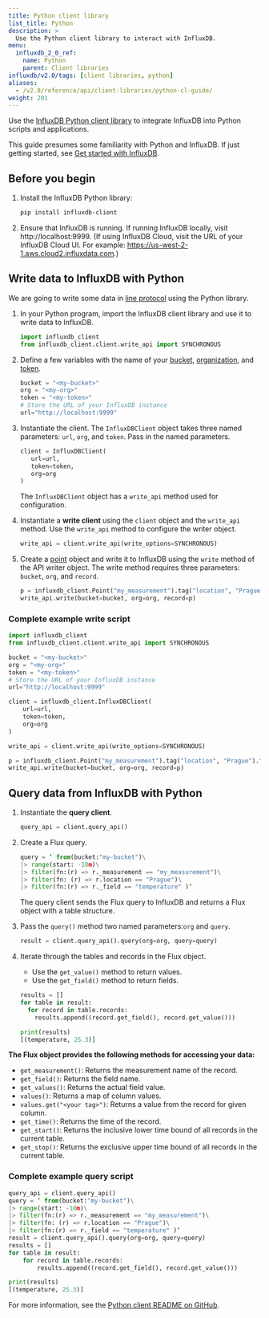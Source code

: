 ```yaml
---
title: Python client library
list_title: Python
description: >
  Use the Python client library to interact with InfluxDB.
menu:
  influxdb_2_0_ref:
    name: Python
    parent: Client libraries
influxdb/v2.0/tags: [client libraries, python]
aliases:
  - /v2.0/reference/api/client-libraries/python-cl-guide/
weight: 201
---
```


Use the [InfluxDB Python client library](https://github.com/influxdata/influxdb-client-python) to integrate InfluxDB into Python scripts and applications.

This guide presumes some familiarity with Python and InfluxDB.
If just getting started, see [Get started with InfluxDB](/influxdb/v2.0/get-started/).

## Before you begin

1. Install the InfluxDB Python library:

    ```sh
    pip install influxdb-client
    ```

2. Ensure that InfluxDB is running.
   If running InfluxDB locally, visit http://localhost:9999.
   (If using InfluxDB Cloud, visit the URL of your InfluxDB Cloud UI.
   For example: https://us-west-2-1.aws.cloud2.influxdata.com.)

## Write data to InfluxDB with Python

We are going to write some data in [line protocol](/influxdb/v2.0/reference/syntax/line-protocol/) using the Python library.

1. In your Python program, import the InfluxDB client library and use it to write data to InfluxDB.

   ```python
   import influxdb_client
   from influxdb_client.client.write_api import SYNCHRONOUS
   ```

2. Define a few variables with the name of your [bucket](/influxdb/v2.0/organizations/buckets/), [organization](/influxdb/v2.0/organizations/), and [token](/influxdb/v2.0/security/tokens/).

   ```python
   bucket = "<my-bucket>"
   org = "<my-org>"
   token = "<my-token>"
   # Store the URL of your InfluxDB instance
   url="http://localhost:9999"
   ```

3. Instantiate the client. The `InfluxDBClient` object takes three named parameters: `url`, `org`, and `token`. Pass in the named parameters.

   ```python
   client = InfluxDBClient(
      url=url,
      token=token,
      org=org
   )
   ```
    The `InfluxDBClient` object has a `write_api` method used for configuration.

4. Instantiate a **write client** using the `client` object and the `write_api` method. Use the `write_api` method to configure the writer object.

   ```python
   write_api = client.write_api(write_options=SYNCHRONOUS)
   ```

5. Create a [point](/influxdb/v2.0/reference/glossary/#point) object and write it to InfluxDB using the `write` method of the API writer object. The write method requires three parameters: `bucket`, `org`, and `record`.

   ```python
   p = influxdb_client.Point("my_measurement").tag("location", "Prague").field("temperature", 25.3)
   write_api.write(bucket=bucket, org=org, record=p)
   ```

### Complete example write script

```python
import influxdb_client
from influxdb_client.client.write_api import SYNCHRONOUS

bucket = "<my-bucket>"
org = "<my-org>"
token = "<my-token>"
# Store the URL of your InfluxDB instance
url="http://localhost:9999"

client = influxdb_client.InfluxDBClient(
    url=url,
    token=token,
    org=org
)

write_api = client.write_api(write_options=SYNCHRONOUS)

p = influxdb_client.Point("my_measurement").tag("location", "Prague").field("temperature", 25.3)
write_api.write(bucket=bucket, org=org, record=p)
```
## Query data from InfluxDB with Python

1. Instantiate the **query client**.

   ```python
   query_api = client.query_api()
   ```

2. Create a Flux query.

   ```python
   query = ‘ from(bucket:"my-bucket")\
   |> range(start: -10m)\
   |> filter(fn:(r) => r._measurement == "my_measurement")\
   |> filter(fn: (r) => r.location == "Prague")\
   |> filter(fn:(r) => r._field == "temperature" )‘
   ```

    The query client sends the Flux query to InfluxDB and returns a Flux object with a table structure.

3. Pass the `query()` method two named parameters:`org` and `query`.  

   ```python
   result = client.query_api().query(org=org, query=query)
   ```

4. Iterate through the tables and records in the Flux object.
   - Use the `get_value()` method to return values.
   - Use the `get_field()` method to return fields.

   ```python
   results = []
   for table in result:
     for record in table.records:
       results.append((record.get_field(), record.get_value()))

   print(results)
   [(temperature, 25.3)]
   ```

**The Flux object provides the following methods for accessing your data:**

- `get_measurement()`: Returns the measurement name of the record.
- `get_field()`: Returns the field name.
- `get_values()`: Returns the actual field value.
- `values()`: Returns a map of column values.
- `values.get("<your tag>")`: Returns a value from the record for given column.
- `get_time()`: Returns the time of the record.
- `get_start()`: Returns the inclusive lower time bound of all records in the current table.
- `get_stop()`: Returns the exclusive upper time bound of all records in the current table.


### Complete example query script

```python
query_api = client.query_api()
query = ‘ from(bucket:"my-bucket")\
|> range(start: -10m)\
|> filter(fn:(r) => r._measurement == "my_measurement")\
|> filter(fn: (r) => r.location == "Prague")\
|> filter(fn:(r) => r._field == "temperature" )‘
result = client.query_api().query(org=org, query=query)
results = []
for table in result:
    for record in table.records:
        results.append((record.get_field(), record.get_value()))

print(results)
[(temperature, 25.3)]
```

For more information, see the [Python client README on GitHub](https://github.com/influxdata/influxdb-client-python).
